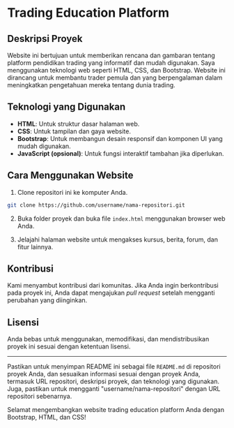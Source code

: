 # Trading Education Platform

## Deskripsi Proyek

Website ini bertujuan untuk memberikan rencana dan gambaran tentang platform pendidikan trading yang informatif dan mudah digunakan. Saya menggunakan teknologi web seperti HTML, CSS, dan Bootstrap. Website ini dirancang untuk membantu trader pemula dan yang berpengalaman dalam meningkatkan pengetahuan mereka tentang dunia trading.

## Teknologi yang Digunakan

- **HTML**: Untuk struktur dasar halaman web.
- **CSS**: Untuk tampilan dan gaya website.
- **Bootstrap**: Untuk membangun desain responsif dan komponen UI yang mudah digunakan.
- **JavaScript (opsional)**: Untuk fungsi interaktif tambahan jika diperlukan.

## Cara Menggunakan Website

1. Clone repositori ini ke komputer Anda.

```bash
git clone https://github.com/username/nama-repositori.git
```

2. Buka folder proyek dan buka file `index.html` menggunakan browser web Anda.

3. Jelajahi halaman website untuk mengakses kursus, berita, forum, dan fitur lainnya.

## Kontribusi

Kami menyambut kontribusi dari komunitas. Jika Anda ingin berkontribusi pada proyek ini, Anda dapat mengajukan _pull request_ setelah mengganti perubahan yang diinginkan.

## Lisensi

Anda bebas untuk menggunakan, memodifikasi, dan mendistribusikan proyek ini sesuai dengan ketentuan lisensi.

---

Pastikan untuk menyimpan README ini sebagai file `README.md` di repositori proyek Anda, dan sesuaikan informasi sesuai dengan proyek Anda, termasuk URL repositori, deskripsi proyek, dan teknologi yang digunakan. Juga, pastikan untuk mengganti "username/nama-repositori" dengan URL repositori sebenarnya.

Selamat mengembangkan website trading education platform Anda dengan Bootstrap, HTML, dan CSS!
